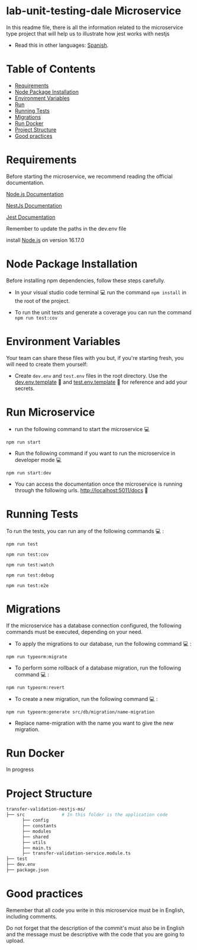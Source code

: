 # lab-unit-testing-dale Microservice

In this readme file, there is all the information related to the microservice type project that will help us to illustrate how jest works with nestjs

* Read this in other languages: [Spanish](README.esp.md).

# Table of Contents
  - [Requirements](#Requirements)
  - [Node Package Installation](#Node-package-installation)
  - [Environment Variables](#Environment-Variables)
  - [Run](#Run-the-microservice-in-local-environment)
  - [Running Tests](#Running-tests)
  - [Migrations](#Migrations)
  - [Run Docker](#Run-Docker)
  - [Project Structure](#Project-structure)
  - [Good practices](#Good-practices)

# <a name="Requirements">Requirements</a> 

Before starting the microservice, we recommend reading the official documentation.

[Node.js Documentation](https://nodejs.org/en/docs/ 'Node')

[NestJs Documentation](https://docs.nestjs.com/ 'Node')

[Jest Documentation](https://jestjs.io/docs/getting-started 'Node')


Remember to update the paths in the dev.env file

install [Node.js](https://nodejs.org/en/ 'Node') on version 16.17.0

# <a name="Node Package Installation">Node Package Installation</a>   

Before installing npm dependencies, follow these steps carefully.



- In your visual studio code terminal :computer: run the command `npm install` in the root of the project.

- To run the unit tests and generate a coverage you can run the command `npm run test:cov`


# <a name="Environment-Variables">Environment Variables</a>  

Your team can share these files with you but, if you're starting fresh, you will need to create them yourself:

- Create `dev.env` and `test.env` files in the root directory. Use the [dev.env.template](./dev.env.template) :link: and [test.env.template](./test.env.template) :link: for reference and add your secrets.

# <a name="Run-the-microservice-in-local-environment">Run Microservice</a>   

- run the following command to start the microservice :computer:

```shell
npm run start
```

- Run the following command if you want to run the microservice in developer mode :computer:

```shell
npm run start:dev
```

- You can access the documentation once the microservice is running through the following urls. [http://localhost:5011/docs]('http://localhost:5011/docs') :link:

# <a name="Running-tests">Running Tests</a> 

To run the tests, you can run any of the following commands :computer: :

```shell
npm run test
```

```shell
npm run test:cov
```

```shell
npm run test:watch
```

```shell
npm run test:debug
```

```shell
npm run test:e2e
```

# <a name="Migrations">Migrations</a> 

If the microservice has a database connection configured, the following commands must be executed, depending on your need.

- To apply the migrations to our database, run the following command :computer: :

```shell
npm run typeorm:migrate
```

- To perform some rollback of a database migration, run the following command :computer: :

```shell
npm run typeorm:revert
```

- To create a new migration, run the following command :computer: :

```shell
npm run typeorm:generate src/db/migration/name-migration
```
- Replace name-migration with the name you want to give the new migration.

# <a name="Run-Docker">Run Docker</a>

In progress

# <a name="Project-structure">Project Structure</a> 

```sh
transfer-validation-nestjs-ms/
├── src              # In this folder is the application code
      ├── config
      ├── constants
      ├── modules
      ├── shared
      ├── utils
      ├── main.ts
      ├── transfer-validation-service.module.ts
├── test
├── dev.env
├── package.json
```
# <a name="Good-practices">Good practices</a> 

Remember that all code you write in this microservice must be in English, including comments.

Do not forget that the description of the commit's must also be in English  and the message must be descriptive with the code that you are going to upload.
